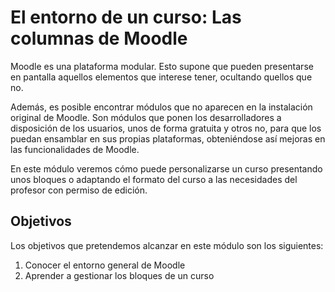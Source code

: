 
# El entorno de un curso: Las columnas de Moodle

Moodle es una plataforma modular. Esto supone que pueden presentarse en pantalla aquellos elementos que interese tener, ocultando quellos que no.

Además, es posible encontrar módulos que no aparecen en la instalación original de Moodle. Son módulos que ponen los desarrolladores a disposición de los usuarios, unos de forma gratuita y otros no, para que los puedan ensamblar en sus propias plataformas, obteniéndose así mejoras en las funcionalidades de Moodle.

En este módulo veremos cómo puede personalizarse un curso presentando unos bloques o adaptando el formato del curso a las necesidades del profesor con permiso de edición.

## Objetivos

Los objetivos que pretendemos alcanzar en este módulo son los siguientes:

1. Conocer el entorno general de Moodle
1. Aprender a gestionar los bloques de un curso

